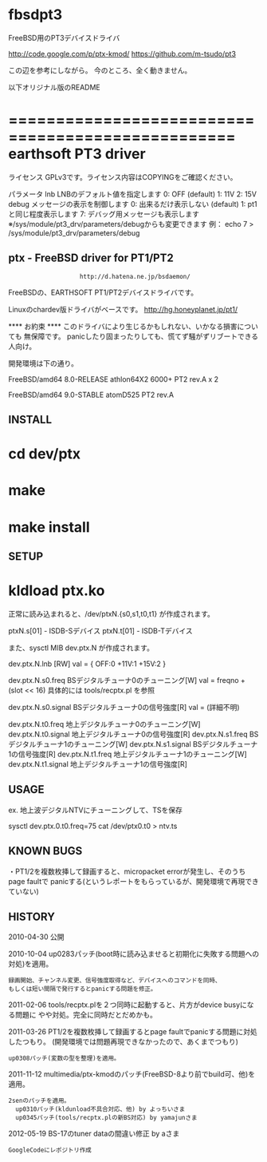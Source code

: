 fbsdpt3
=======
FreeBSD用のPT3デバイスドライバ

http://code.google.com/p/ptx-kmod/
https://github.com/m-tsudo/pt3

この辺を参考にしながら。
今のところ、全く動きません。

以下オリジナル版のREADME


==================================================
earthsoft PT3 driver
==================================================

ライセンス
GPLv3です。ライセンス内容はCOPYINGをご確認ください。

パラメータ
lnb   LNBのデフォルト値を指定します
      0: OFF (default)
      1: 11V
      2: 15V
debug メッセージの表示を制御します
      0: 出来るだけ表示しない (default)
      1: pt1と同じ程度表示します
      7: デバッグ用メッセージも表示します
      ※/sys/module/pt3_drv/parameters/debugからも変更できます
      例： echo 7 > /sys/module/pt3_drv/parameters/debug


ptx - FreeBSD driver for PT1/PT2
--------------------------------
						http://d.hatena.ne.jp/bsdaemon/


FreeBSDの、EARTHSOFT PT1/PT2デバイスドライバです。

Linuxのchardev版ドライバがベースです。
http://hg.honeyplanet.jp/pt1/

**** お約束 ****
このドライバにより生じるかもしれない、いかなる損害についても
無保障です。
panicしたり固まったりしても、慌てず騒がずリブートできる人向け。

開発環境は下の通り。

 FreeBSD/amd64 8.0-RELEASE
 athlon64X2 6000+
 PT2 rev.A x 2

 FreeBSD/amd64 9.0-STABLE
 atomD525
 PT2 rev.A


INSTALL
-------

 # cd dev/ptx
 # make
 # make install


SETUP
-----

 # kldload ptx.ko

 正常に読み込まれると、/dev/ptxN.{s0,s1,t0,t1} が作成されます。

  ptxN.s[01] - ISDB-Sデバイス
  ptxN.t[01] - ISDB-Tデバイス

 また、sysctl MIB dev.ptx.N が作成されます。

  dev.ptx.N.lnb [RW]
	val = { OFF:0 +11V:1 +15V:2 }

  dev.ptx.N.s0.freq	BSデジタルチューナ0のチューニング[W]
	val = freqno + (slot << 16)
	具体的には tools/recptx.pl を参照

  dev.ptx.N.s0.signal	BSデジタルチューナ0の信号強度[R]
  	val = (詳細不明)

  dev.ptx.N.t0.freq	地上デジタルチューナ0のチューニング[W]
  dev.ptx.N.t0.signal	地上デジタルチューナ0の信号強度[R]
  dev.ptx.N.s1.freq	BSデジタルチューナ1のチューニング[W]
  dev.ptx.N.s1.signal	BSデジタルチューナ1の信号強度[R]
  dev.ptx.N.t1.freq	地上デジタルチューナ1のチューニング[W]
  dev.ptx.N.t1.signal	地上デジタルチューナ1の信号強度[R]


USAGE
-----

  ex. 地上波デジタルNTVにチューニングして、TSを保存

  sysctl dev.ptx.0.t0.freq=75
  cat /dev/ptx0.t0 > ntv.ts


KNOWN BUGS
----------

・PT1/2を複数枚挿して録画すると、micropacket errorが発生し、そのうちpage faultで
  panicする(というレポートをもらっているが、開発環境で再現できていない)


HISTORY
-------

2010-04-30
    公開

2010-10-04
    up0283パッチ(boot時に読み込ませると初期化に失敗する問題への対処)を適用。

    録画開始、チャンネル変更、信号強度取得など、デバイスへのコマンドを同時、
    もしくは短い間隔で発行するとpanicする問題を修正。

2011-02-06
    tools/recptx.plを２つ同時に起動すると、片方がdevice busyになる問題に
    やや対処。完全に同時だとだめかも。

2011-03-26
    PT1/2を複数枚挿して録画するとpage faultでpanicする問題に対処したつもり。
    (開発環境では問題再現できなかったので、あくまでつもり)

    up0308パッチ(変数の型を整理)を適用。

2011-11-12
    multimedia/ptx-kmodのパッチ(FreeBSD-8より前でbuild可、他)を適用。

    2senのパッチを適用。
      up0310パッチ(kldunload不具合対応、他) by よっちいさま
      up0345パッチ(tools/recptx.plの新BS対応) by yamajunさま

2012-05-19
    BS-17のtuner dataの間違い修正 by aさま

    GoogleCodeにレポジトリ作成



